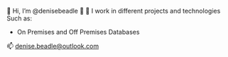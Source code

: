 👋 Hi, I’m @denisebeadle 💞️
  👀 I work in different projects and technologies
  Such as: 
  - On Premises and Off Premises Databases
  
 📫 denise.beadle@outlook.com 

<!---
denisebeadle/denisebeadle is a ✨ special ✨ repository because its `README.md` (this file) appears on your GitHub profile.
You can click the Preview link to take a look at your changes.
--->
